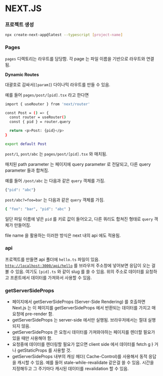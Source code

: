 # NEXT.JS

### 프로젝트 생성

```bash
npx create-next-app@latest --typescript [project-name]
```

### Pages

`pages` 디렉토리는 라우트를 담당함. 각 page 는 파일 이름을 기반으로 라우트와 연결됨.

**Dynamic Routes**

대괄호로 감싸서(`[param]`) 다이나믹 라우트를 만들 수 있음.

예를 들어 `pages/post/[pid].tsx` 라고 한다면

```bash
import { useRouter } from 'next/router'

const Post = () => {
  const router = useRouter()
  const { pid } = router.query

  return <p>Post: {pid}</p>
}

export default Post
```

`post/1`, `post/abc` 는 `pages/post/[pid].tsx` 와 매치됨.

매치된 path parameter 는 페이지에 query parameter 로 전달되고, 다른 query parameter 들과 합쳐짐.

예를 들어 `/post/abc` 는 다음과 같은 `query` 객체를 가짐.

```bash
{"pid": "abc"}
```

`post/abc?=foo=bar` 는 다음과 같은 `query` 객체를 가짐.

```bash
{ "foo": "bar", "pid": "abc" }
```

일단 파일 이름에 넣은 `pid` 를 키로 값이 들어오고, 다른 쿼리도 합쳐진 형태로 `query` 객체가 만들어짐.

file name 을 활용하는 이러한 방식은 next 내의 api 에도 적용됨.

### api

프로젝트를 만들면 api 폴더에 `hello.ts` 파일이 있음. [`http://localhost:3000/api/hello`](http://localhost:3000/api/hello) 를 브라우저 주소창에 넣어보면 응답이 오는 걸 볼 수 있음.
여기도 `[pid].ts` 와 같이 slug 를 쓸 수 있음.
위의 주소로 데이터를 요청하고 프론트에서 데이터를 가져와서 사용할 수 있음.

### getServerSideProps

- 페이지에서 getServerSideProps (Server-Side Rendering) 를 호출하면 Next.js 는 이 페이지를 getServerSideProps 에서 반환되는 데이터를 가지고 매 요청에 pre-render 함.
- getServerSideProps 는 server-side 에서만 실행됨. 브라우저에서는 절대 실행되지 않음.
- getServerSideProps 은 요청시 데이터를 가져와야하는 페이지를 렌더할 필요가 있을 때만 사용해야 함.
- 요청중에 데이터를 렌더링할 필요가 없으면 client side 에서 데이터를 fetch gㅏ거나 getStaticProps 를 사용할 것.
- getServerSideProps 내부의 캐싱 헤더( Cache-Control)를 사용해서 동적 응답을 캐시할 수 있음. 예를 들어 stale-while-revalidate 같은걸 쓸 수 있음. 시간을 지정해두고 그 주기마다 캐시된 데이터를 revalidation 할 수 있음.
